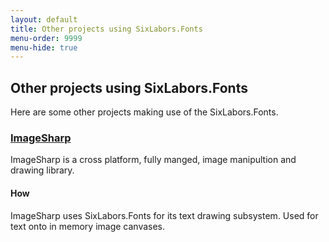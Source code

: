 ```yaml
---
layout: default
title: Other projects using SixLabors.Fonts
menu-order: 9999  
menu-hide: true  
---
```


## Other projects using SixLabors.Fonts

Here are some other projects making use of the SixLabors.Fonts.

### [ImageSharp](https://github.com/JimBobSquarePants/ImageSharp/) 

ImageSharp is a cross platform, fully manged, image manipultion and drawing library.

#### How

ImageSharp uses SixLabors.Fonts for its text drawing subsystem. Used for text onto in memory image canvases.